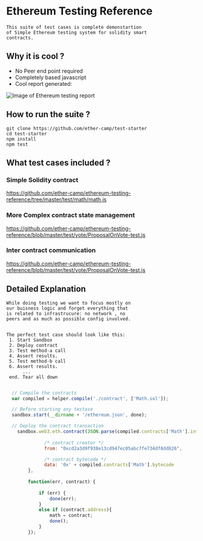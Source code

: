 # Ethereum Testing Reference

```
This suite of test cases is complete demonstartion 
of Simple Ethereum testing system for solidity smart 
contracts.
```

##  Why it is cool ? 

* No Peer end point required
* Completely based javascript
* Cool report generated: 

![Image of Ethereum testing report](http://i.imgur.com/ZcA3JMT.png)

##  How to run the suite ?  
```
git clone https://github.com/ether-camp/test-starter
cd test-starter
npm install 
npm test
```

##  What test cases included ?  

### Simple Solidity contract  
https://github.com/ether-camp/ethereum-testing-reference/tree/master/test/math/math.js

### More Complex contract state management
https://github.com/ether-camp/ethereum-testing-reference/blob/master/test/vote/ProposalOnVote-test.js

### Inter contract communication
https://github.com/ether-camp/ethereum-testing-reference/blob/master/test/vote/ProposalOnVote-test.js


## Detailed Explanation

```
While doing testing we want to focus mostly on 
our buisness logic and forget everything that 
is related to infrastrucure: no network , no 
peers and as much as possible config involved.


The perfect test case should look like this: 
 1. Start Sandbox
 2. Deploy contract 
 3. Test method-a call
 4. Assert results.
 5. Test method-b call
 6. Assert results.
      ...
 end. Tear all down

```




```javascript

  // Compile the contracts
  var compiled = helper.compile('./contract', ['Math.sol']);

  // Before starting any testase
  sandbox.start(__dirname + '/ethereum.json', done);

  // Deploy the contract transaction 
 	sandbox.web3.eth.contract(JSON.parse(compiled.contracts['Math'].interface)).new({
			  
			  /* contract creator */ 
			  from: "0xcd2a3d9f938e13cd947ec05abc7fe734df8dd826",

			  /* contract bytecode */ 
			  data: '0x' + compiled.contracts['Math'].bytecode			
		}, 
		  
		function(err, contract) {
				
			if (err) {
				done(err);
			}
			else if (contract.address){
		  		math = contract;
			  	done();
			}			
		});	  

```








